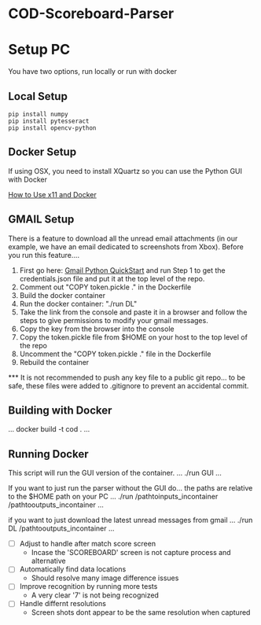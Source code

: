 # COD-Scoreboard-Parser

# Setup PC
You have two options, run locally or run with docker

## Local Setup
```
pip install numpy
pip install pytesseract
pip install opencv-python
```

## Docker Setup

If using OSX, you need to install XQuartz so you can use the Python GUI with Docker

[How to Use x11 and Docker](https://medium.com/@mreichelt/how-to-show-x11-windows-within-docker-on-mac-50759f4b65cb)

## GMAIL Setup

There is a feature to download all the unread email attachments (in our example, we have an email dedicated to screenshots from Xbox). Before you run this feature....

1) First go here: [Gmail Python QuickStart](https://developers.google.com/gmail/api/quickstart/python) and run Step 1 to get the credentials.json file and put it at the top level of the repo.
2) Comment out "COPY token.pickle ." in the Dockerfile
3) Build the docker container
4) Run the docker container: "./run DL"
5) Take the link from the console and paste it in a browser and follow the steps to give permissions to modify your gmail messages.
6) Copy the key from the browser into the console
7) Copy the token.pickle file from $HOME on your host to the top level of the repo
8) Uncomment the "COPY token.pickle ." file in the Dockerfile
9) Rebuild the container

*** It is not recommended to push any key file to a public git repo... to be safe, these files were added to .gitignore to prevent an accidental commit.

## Building with Docker
...
docker build -t cod .
...

## Running Docker
This script will run the GUI version of the container.
...
./run GUI
...

If you want to just run the parser without the GUI do... the paths are relative to the $HOME path on your PC
...
./run /pathtoinputs_incontainer /pathtooutputs_incontainer
...

if you want to just download the latest unread messages from gmail
...
./run DL /pathtooutputs_incontainer
...


- [ ] Adjust to handle after match score screen
  - Incase the 'SCOREBOARD' screen is not capture process and alternative
- [ ] Automatically find data locations
  - Should resolve many image difference issues
- [ ] Improve recognition by running more tests
  - A very clear '7' is not being recognized
- [ ] Handle differnt resolutions
  - Screen shots dont appear to be the same resolution when captured
